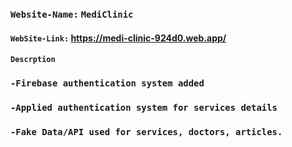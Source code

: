 

### `Website-Name:` `MediClinic`
#### `WebSite-Link:` https://medi-clinic-924d0.web.app/

#### `Descrption`
### `-Firebase authentication system added`
### `-Applied authentication system for services details`
### `-Fake Data/API used for services, doctors, articles.`


